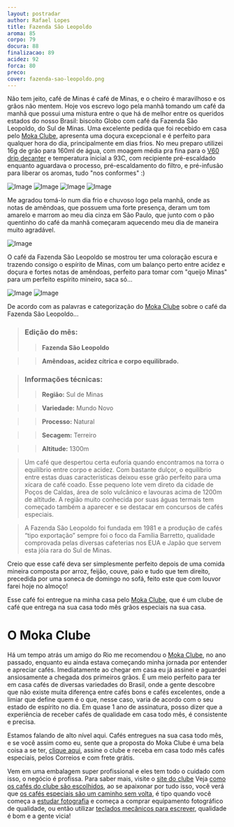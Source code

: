 ```yaml
---
layout: postradar
author: Rafael Lopes
title: Fazenda São Leopoldo
aroma: 85
corpo: 79
docura: 88
finalizacao: 89
acidez: 92
forca: 80
preco: 
cover: fazenda-sao-leopoldo.png
---
```


Não tem jeito, café de Minas é café de Minas, e o cheiro é maravilhoso e os grãos não mentem. Hoje vos escrevo logo pela manhã tomando um café da manhã que possui uma mistura entre o que há de melhor entre os queridos estados do nosso Brasil: biscoito Globo com café da Fazenda São Leopoldo, do Sul de Minas. Uma excelente pedida que foi recebido em casa pelo [Moka Clube], apresenta uma doçura excepcional e é perfeito para qualquer hora do dia, principalmente em dias frios. No meu preparo utilizei 16g de grão para 160ml de água, com moagem média pra fina para o [V60 drip decanter](http://www.hario.co.uk/coffee/pour-over-coffee-maker-kit/v60-drip-decanter.html) e temperatura inicial a 93C, com recipiente pré-escaldado enquanto aguardava o processo, pré-escaldamento do filtro, e pré-infusão para liberar os aromas, tudo "nos conformes" :)

![Image](/media/712/fazenda-sao-leopoldo-2.jpg)
![Image](/media/712/fazenda-sao-leopoldo-3.jpg)
![Image](/media/712/fazenda-sao-leopoldo-4.jpg)
![Image](/media/712/fazenda-sao-leopoldo-8.jpg)

Me agradou tomá-lo num dia frio e chuvoso logo pela manhã, onde as notas de amêndoas, que possuem uma forte presença, deram um tom amarelo e marrom ao meu dia cinza em São Paulo, que junto com o pão quentinho do café da manhã começaram aquecendo meu dia de maneira muito agradável.

![Image](/media/712/fazenda-sao-leopoldo-5.jpg)

O café da Fazenda São Leopoldo se mostrou ter uma coloração escura e trazendo consigo o espírito de Minas, com um balanço perto entre acidez e doçura e fortes notas de amêndoas, perfeito para tomar com "queijo Minas" para um perfeito espírito mineiro, saca só...

![Image](/media/712/fazenda-sao-leopoldo-6.jpg)
![Image](/media/712/fazenda-sao-leopoldo-7.jpg)

De acordo com as palavras e categorização do [Moka Clube] sobre o café da Fazenda São Leopoldo...

> ### Edição do mês:
>> **Fazenda São Leopoldo**

>> **Amêndoas, acidez cítrica e corpo equilibrado.**

> ### Informações técnicas:
>> **Região:** Sul de Minas

>> **Variedade:** Mundo Novo

>> **Processo:** Natural

>> **Secagem:** Terreiro

>> **Altitude:** 1300m

> Um café que despertou certa euforia quando encontramos na torra o equilíbrio entre corpo e acidez. Com bastante dulçor, o equilíbrio entre estas duas características deixou esse grão perfeito para uma xícara de café coado. Esse pequeno lote vem direto da cidade de Poços de Caldas, área de solo vulcânico e lavouras acima de 1200m de altitude. A região muito conhecida por suas águas termais tem começado também a aparecer e se destacar em concursos de cafés especiais.

> A Fazenda São Leopoldo foi fundada em 1981 e a produção de cafés “tipo exportação” sempre foi o foco da Família Barretto, qualidade comprovada pelas diversas cafeterias nos EUA e Japão que servem esta jóia rara do Sul de Minas.

Creio que esse café deva ser simplesmente perfeito depois de uma comida mineira composta por arroz, feijão, couve, paio e tudo que tem direito, precedida por uma soneca de domingo no sofá, feito este que com louvor farei hoje no almoço!

Esse café foi entregue na minha casa pelo [Moka Clube], que é um clube de café que entrega na sua casa todo mês grãos especiais na sua casa.

# O Moka Clube

Há um tempo atrás um amigo do Rio me recomendou o [Moka Clube], no ano passado, enquanto eu ainda estava começando minha jornada por entender e apreciar cafés. Imediatamente ao chegar em casa eu já assinei e aguardei ansiosamente a chegada dos primeiros grãos. É um meio perfeito para ter em casa cafés de diversas variedades do Brasil, onde a gente descobre que não existe muita diferença entre cafés bons e cafés excelentes, onde a limiar que define quem é o que, nesse caso, varia de acordo com o seu estado de espírito no dia. Em quase 1 ano de assinatura, posso dizer que a experiência de receber cafés de qualidade em casa todo mês, é consistente e precisa.

Estamos falando de alto nível aqui. Cafés entregues na sua casa todo mês, e se você assim como eu, sente que a proposta do Moka Clube é uma bela coisa a se ter, [clique aqui](http://mokaclube.com.br/assinatura), assine o clube e receba em casa todo mês cafés especiais, pelos Correios e com frete grátis.

Vem em uma embalagem super profissional e eles tem todo o cuidado com isso, o negócio é profissa. Para saber mais, visite o [site do clube][Moka Clube] Veja [como os cafés do clube são escolhidos](http://mokaclube.com.br/como-os-cafes-do-clube-sao-escolhidos/), ao se apaixonar por tudo isso, você verá que [os cafés especiais são um caminho sem volta](http://mokaclube.com.br/o-caminho-sem-volta-dos-cafes-especiais/), é tipo quando você começa a [estudar fotografia](http://www.fotografiacotidiana.com.br) e começa a comprar equipamento fotográfico de qualidade, ou então utilizar [teclados mecânicos para escrever](http://1ton.rafalop.es/nerd/2014/091/mechanical-keyboards.html), qualidade é bom e a gente vicia!

[Moka Clube]: http://www.mokaclube.com.br